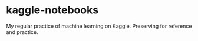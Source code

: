 # kaggle-notebooks
My regular practice of machine learning on Kaggle. Preserving for reference and practice.

